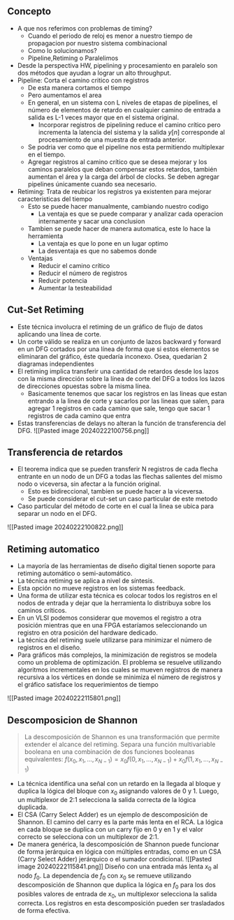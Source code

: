 ## Concepto
- A que nos referimos con problemas de timing?
	- Cuando el periodo de reloj es menor a nuestro tiempo de propagacion por nuestro sistema combinacional
	- Como lo solucionamos?
	- Pipeline,Retiming o Paralelimos
- Desde la perspectiva HW, pipelining y procesamiento en paralelo son dos métodos que ayudan a lograr un alto throughput.
- Pipeline: Corta el camino critico con registros
	- De esta manera cortamos el tiempo
	- Pero aumentamos el area
	- En general, en un sistema con L niveles de etapas de pipelines, el número de elementos de retardo en cualquier camino de entrada a salida es L-1 veces mayor que en el sistema original.
		- Incorporar registros de pipelining reduce el camino crítico pero incrementa la latencia del sistema y la salida $y[n]$ corresponde al procesamiento de una muestra de entrada anterior.
	- Se podria ver como que el pipeline nos esta permitiendo multiplexar en el tiempo.
	- Agregar registros al camino crítico que se desea mejorar y los caminos paralelos que deban compensar estos retardos, también aumentan el área y la carga del árbol de clocks. Se deben agregar pipelines únicamente cuando sea necesario.
- Retiming: Trata de reubicar los registros ya existenten para mejorar caracteristicas del tiempo
	- Esto se puede hacer manualmente, cambiando nuestro codigo
		- La ventaja es que se puede comparar y analizar cada operacion internamente y sacar una conclusion
	- Tambien se puede hacer de manera automatica, este lo hace la herramienta
		- La ventaja es que lo pone en un lugar optimo
		- La desventaja es que no sabemos donde
	- Ventajas
		-  Reducir el camino crítico
		- Reducir el número de registros
		- Reducir potencia
		- Aumentar la testeabilidad

## Cut-Set Retiming
- Este técnica involucra el retiming de un gráfico de flujo de datos aplicando una línea de corte.
- Un corte válido se realiza en un conjunto de lazos backward y forward en un DFG cortados por una línea de forma que si estos elementos se eliminaran del gráfico, éste quedaría inconexo. Osea, quedarian 2 diagramas independientes
- El retiming implica transferir una cantidad de retardos desde los lazos con la misma dirección sobre la línea de corte del DFG a todos los lazos de direcciones opuestas sobre la misma línea.
	- Basicamente tenemos que sacar los registros en las lineas que estan entrando a la linea de corte y sacarlos por las lineas que salen, para agregar 1 registros en cada camino que sale, tengo que sacar 1 registros de cada camino que entra
- Estas transferencias de delays no alteran la función de transferencia del DFG.
![[Pasted image 20240222100756.png]]

## Transferencia de retardos
- El teorema indica que se pueden transferir N registros de cada flecha entrante en un nodo de un DFG a todas las flechas salientes del mismo nodo o viceversa, sin afectar a la función original.
	- Esto es bidireccional, tambien se puede hacer a la viceversa.
	- Se puede considerar el cut-set un caso particular de este metodo
- Caso particular del método de corte en el cual la linea se ubica para separar un nodo en el DFG.

![[Pasted image 20240222100822.png]]



## Retiming automatico
- La mayoría de las herramientas de diseño digital tienen soporte para retiming automático o semi-automático.
- La técnica retiming se aplica a nivel de síntesis.
- Esta opción no mueve registros en los sistemas feedback.
- Una forma de utilizar esta técnica es colocar todos los registros en el nodos de entrada y dejar que la herramienta lo distribuya sobre los caminos críticos.
- En un VLSI podemos considerar que movemos el registro a otra posición mientras que en una FPGA estaríamos seleccionando un registro en otra posición del hardware dedicado.
- La técnica del retiming suele utilizarse para minimizar el número de registros en el diseño.
- Para gráficos más complejos, la minimización de registros se modela como un problema de optimización. El problema se resuelve utilizando algoritmos incrementales en los cuales se mueven registros de manera recursiva a los vértices en donde se minimiza el número de registros y el gráfico satisface los requerimientos de tiempo


![[Pasted image 20240222115801.png]]


## Descomposicion de Shannon
> La descomposición de Shannon es una transformación que permite extender el alcance del retiming. Separa una función multivariable booleana en una combinación de dos funciones booleanas equivalentes:
$f(x_0,x_1, ...,x_{N-1}) = x_0f (0,x_1, ...,x_{N-1})+x_0f (1,x_1, ...,x_{N-1})$

- La técnica identifica una señal con un retardo en la llegada al bloque y duplica la lógica del bloque con $x_0$ asignando valores de 0 y 1. Luego, un multiplexor de 2:1 selecciona la salida correcta de la lógica duplicada.
- El CSA (Carry Select Adder) es un ejemplo de descomposición de Shannon. El camino del carry es la parte más lenta en el RCA. La lógica en cada bloque se duplica con un carry fijo en 0 y en 1 y el valor correcto se selecciona con un multiplexor de 2:1.
- De manera genérica, la descomposición de Shannon puede funcionar de forma jerárquica en lógica con múltiples entradas, como en un CSA (Carry Select Adder) jerárquico o el sumador condicional.
![[Pasted image 20240222115841.png]]
Diseño con una entrada más lenta $x_0$ al nodo $f_0$. La dependencia de $f_0$ con $x_0$ se remueve utilizando descomposición de Shannon que duplica la lógica en $f_0$ para los dos posibles valores de entrada de $x_0$, un multiplexor selecciona la salida correcta. Los registros en esta descomposición pueden ser trasladados de forma efectiva.


